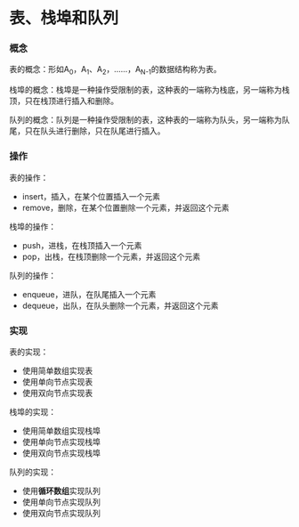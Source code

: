 # 表、栈埠和队列

### 概念

表的概念：形如A<sub>0</sub>，A<sub>1</sub>、A<sub>2</sub>，……，A<sub>N-1</sub>的数据结构称为表。

栈埠的概念：栈埠是一种操作受限制的表，这种表的一端称为栈底，另一端称为栈顶，只在栈顶进行插入和删除。

队列的概念：队列是一种操作受限制的表，这种表的一端称为队头，另一端称为队尾，只在队头进行删除，只在队尾进行插入。

### 操作

表的操作：

- insert，插入，在某个位置插入一个元素
- remove，删除，在某个位置删除一个元素，并返回这个元素

栈埠的操作：

- push，进栈，在栈顶插入一个元素
- pop，出栈，在栈顶删除一个元素，并返回这个元素

队列的操作：

- enqueue，进队，在队尾插入一个元素
- dequeue，出队，在队头删除一个元素，并返回这个元素

### 实现

表的实现：

- 使用简单数组实现表
- 使用单向节点实现表
- 使用双向节点实现表

栈埠的实现：

- 使用简单数组实现栈埠
- 使用单向节点实现栈埠
- 使用双向节点实现栈埠

队列的实现：

- 使用**循环数组**实现队列
- 使用单向节点实现队列
- 使用双向节点实现队列
